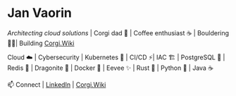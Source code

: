 # Jan Vaorin

*Architecting cloud solutions* | Corgi dad 🦊 | Coffee enthusiast ☕ | Bouldering 🧗‍♂️| Building [Corgi.Wiki](https://corgi.wiki)

Cloud ☁️  | Cybersecurity | Kubernetes 🎡 | CI/CD ⚡| IAC 🏗️ | PostgreSQL 🐘 | Redis 🔆 | Dragonite 🐉 | Docker 🐳 | Eevee ✨ | Rust 🦀 | Python 🐍 | Java ☕

📫 Connect | [LinkedIn](https://www.linkedin.com/in/jan-vaorin-a8b87629b/) | [Corgi.Wiki](https://corgi.wiki)
